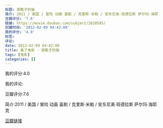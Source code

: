 ```yaml
---
标题: 穿靴子的猫
简介: 2011 / 美国 / 冒险 动画 喜剧 / 克里斯·米勒 / 安东尼奥·班德拉斯 萨尔玛·海耶克
豆瓣评分: '7.6'
链接: https://movie.douban.com/subject/2028585/
创建时间: '2012-02-09 04:42:00'
我的评分: '4.0'
标签:
评论:
date: 2012-02-09 04:42:00
title: 看了电影 - 穿靴子的猫
tags: [电影]
categories: []
---
```


我的评分:4.0

我的评论:

豆瓣评分:7.6

简介:2011 / 美国 / 冒险 动画 喜剧 / 克里斯·米勒 / 安东尼奥·班德拉斯 萨尔玛·海耶克

[豆瓣链接](https://movie.douban.com/subject/2028585/)

